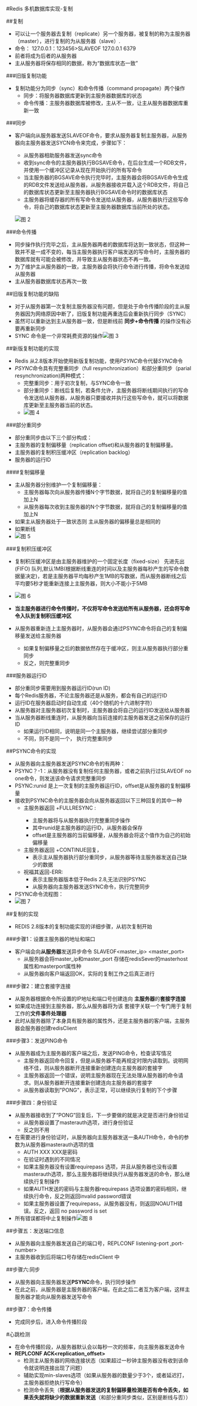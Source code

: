 #Redis 多机数据库实现-复制

##复制
  * 可以让一个服务器去复制（replicate）另一个服务器，被复制的称为主服务器（master），进行复制的为从服务器（slave）.
  * 命令： 127.0.0.1：123456>SLAVEOF 127.0.0.1  6379
  * 前者将成为后者的从服务器
  * 主从服务器将保存相同的数据，称为“数据库状态一致”

###旧版复制功能
* 复制功能分为同步（sync）和命令传播（command propagate）两个操作
  * 同步：将服务器数据库更新到主服务器数据库的状态
  *  命令传播：主服务器数据库被修改，主从不一致，让主从服务器数据库重新一致


###同步
* 客户端向从服务器发送SLAVEOF命令，要求从服务器复制主服务器，从服务器向主服务器发送SYCN命令来完成，步骤如下：
  * 从服务器相助服务器发送sync命令
  * 收到sync命令的主服务器执行BGSAVE命令，在后台生成一个RDB文件，并使用一个缓冲区记录从现在开始执行的所有写命令
  * 当主服务器的BGSAVE命令执行完毕时，主服务器会将BGSAVE命令生成的RDB文件发送给从服务器，从服务器接收并载入这个RDB文件，将自己的数据库状态更新至主服务器执行BGSAVE命令时的数据库状态
  * 主服务器将缓存器的所有写命令发送给从服务器，从服务器执行这些写命令，将自己的数据库状态更新至主服务器数据库当前所处的状态。
 
   ![图 2](../../images/2d5c55363f463fa3120288c5e49e8bc4f737fe8b34a4023c7a6e70e7e523346b.png)  
  

###命令传播
* 同步操作执行完毕之后，主从服务器两者的数据库将达到一致状态，但这种一致并不是一成不变的，每当主服务器执行客户端发送的写命令时，主服务器的数据库就有可能会被修改，并导致主从服务器状态不再一致。
* 为了维护主从服务器的一致，主服务器会将执行命令进行传播，将命令发送给从服务器
* 主从服务器数据库状态再次一致

##旧版复制功能的缺陷
* 对于从服务器第一次复制主服务器没有问题，但是处于命令传播阶段的主从服务器因为网络原因中断了，旧版复制功能再重连后会重新执行同步（SYNC）
* 虽然可以重新达到主从服务器一致，但是断线前  **同步+命令传播**  的操作没有必要再重新同步
* SYNC 命令是一个非常耗费资源的操作![图 3](../../images/bf8f71db29ab399f70e81915e0b8a5ebacc1b990eaf2d7089e45f9c5c411d3e3.png)  


##新版复制功能的实现
* Redis 从2.8版本开始使用新版复制功能，使用*PSYNC*命令代替*SYNC*命令
* *PSYNC*命令具有完整重同步（full resynchronization）和部分重同步（parial resynchronization)两种模式：
  * 完整重同步：用于初次复制，与SYNC命令一致
  * 部分重同步：断线后复制，若条件允许，主服务器将断线期间执行的写命令发送给从服务器，从服务器只要接收并执行这些写命令，就可以将数据库更新至主服务器当前的状态。
  * ![图 4](../../images/390e83d615baa3371c9c1cdb75d8dc1bc44ddffd6b0a003c81abe56e2e6c4a76.png)  


###部分重同步
* 部分重同步由以下三个部分构成：
* 主服务器的复制偏移量（replication offset)和从服务器的复制偏移量。
* 主服务器的复制积压缓冲区（replication backlog）
* 服务器的运行ID

####复制偏移量
* 主从服务器分别维护一个复制偏移量：
  * 主服务器每次向从服务器传播N个字节数据，就将自己的复制偏移量的值加上N
  * 从服务器每次收到主服务器的N个字节数据，就将自己的复制偏移量的值加上N
* 如果主从服务器处于一致状态则 主从服务器的偏移量总是相同的
* 如果断线
* ![图 5](../../images/482cc48389a88d9cd17e18a0e0d84336c0a50f178b77eadefe934ef69d52a7a4.png)  


###复制积压缓冲区
* 复制积压缓冲区是由主服务器维护的一个固定长度（fixed-size） 先进先出(FIFO)  队列,默认1MB(根据断线重连的时间以及主服务器每秒产生的写命令数据量决定)，若是主服务器平均每秒产生1MB的写数据，而从服务器断线之后平均要5秒才能重新连接上主服务器，则大小不能小于5MB
* ![图 6](../../images/9d90d2a40615a439a16a1d15e425919bb0386fba72fe325a15d0f3a80db761b0.png)  

* **当主服务器进行命令传播时，不仅将写命令发送给所有从服务器，还会将写命令入队到复制积压缓冲区**
* 从服务器重新连上主服务器时，从服务器会通过PSYNC命令将自己的复制偏移量发送给主服务器
  * 如果复制偏移量之后的数据依然存在于缓冲区，则主从服务器执行部分重同步
  * 反之，则完整重同步


###服务器运行ID
* 部分重同步需要用到服务器运行ID(run ID)
* 每个Redis服务器，不论主服务器还是从服务，都会有自己的运行ID
* 运行ID在服务器启动时自动生成（40个随机的十六进制字符）
* 从服务器对主服务器初次复制时，主服务器会将自己的运行ID发送给从服务器
* 当从服务器断线重连时，从服务器向当前连接的主服务器发送之前保存的运行ID
  * 如果运行ID相同，说明是同一个主服务器，继续尝试部分重同步
  * 不同，则不是同一个， 执行完整重同步


##PSYNC命令的实现
* 从服务器向主服务器发送PSYNC命令的有两种：
* PSYNC？-1：从服务器没有复制任何主服务器，或者之前执行过SLAVEOF no one命令，则发送该命令请求完整重同步
* PSYNC<runid><offset>:runid 是上一次复制的主服务器运行ID，offset是从服务器的复制偏移量
* 接收到PSYNC命令的主服务器会向从服务器返回以下三种回复的其中一种
  * 主服务器返回 +FULLRESYNC <runid><offset>:
    * 主服务器将与从服务器执行完整重同步操作
    * 其中runid是主服务器的运行ID，从服务器会保存
    * offset是主服务器的当前偏移量，从服务器会将这个值作为自己的初始偏移量
  * 主服务器返回  +CONTINUE回复，
    * 表示主从服务器执行部分重同步，从服务器等待主服务器发送自己缺少的数据
  * 祝福其返回-ERR:
    * 表示主服务器版本低于Redis 2.8,无法识别PSYNC
    * 从服务器向主服务器发送SYNC命令，执行完整同步
* PSYNC命令流程图：
* ![图 7](../../images/2893927049f33b6882aa2383f1b44d5202d4c6b280dcc3deaa05a6704d166091.png)  



##复制的实现
* REDIS 2.8版本的复制功能实现的详细步骤，从初次复制开始

###步骤1：设置主服务器的地址和端口
* 客户端会向**从服务器**发送异步命令  SLAVEOF<master_ip> <master_port>
  * 从服务器会将master_ip和master_port 存储在redisSever的masterhost属性和masterport属性种
  * 从服务器向客户端返回OK，实际的复制工作之后真正进行


###步骤2：建立套接字连接
* 从服务器根据命令所设置的IP地址和端口号创建连向 **主服务器**的**套接字连接**
* 如果成功连接到主服务器，那么从服务器将为该 套接字关联一个专门用于复制工作的**文件事件处理器**
* 此时从服务器除了本身具有服务器的属性外，还是主服务器的客户端，主服务器会服务器创建redisClient


###步骤3：发送PING命令
* 从服务器成为主服务器的客户端之后，发送PING命令，检查读写情况
  * 主服务器返回命令回复，但是从服务器不能再规定时限内读取到。说明网络不佳，则从服务器断开连接重新创建连向主服务器的套接字
  * 主服务器返回一个错误，说明主服务器现在无法处理从服务器的命令请求。则从服务器断开连接重新创建连向主服务器的套接字
  * 从服务器读取到"PONG"，表示正常，可以继续执行复制的下个步骤

###步骤四：身份验证
* 从服务器接收到了“PONG”回复后，下一步要做的就是决定是否进行身份验证
  * 从服务器设置了masterauth选项，进行身份验证
  * 反之则不用
* 在需要进行身份验证时，从服务器向主服务器发送一条AUTH命令，命令的参数为从服务器masterauth选项的值
  * AUTH XXX   XXX是密码
  * 在验证时遇到的不同情况
  * 如果主服务器没有设置requirepass 选项，并且从服务器也没有设置masterauth选项，那么主服务器将继续执行从服务器发送的命令，那么继续执行复制操作
  * 如果AUTH发送的密码与主服务器requirepass 选项设置的密码相同，继续执行命令，反之则返回invalid password错误
  * 如果主服务器设置了requirepass，从服务器没有，则返回NOAUTH错误。反之，返回 no password is set
* 所有错误都将中止复制操作![图 8](../../images/dbebeb077ee52642a5f9ca6699df020769819b295fa98e0b7288cf3b9912e7cb.png)  


##步骤五：发送端口信息
* 从服务器向主服务器发送自己的端口号，REPLCONF listening-port ,port-number>
* 主服务器收到后将端口号存储在redisClient 中


##步骤六:同步
* 从服务器向主服务器发送**PSYNC**命令，执行同步操作
* 在此之前，从服务器是主服务器的客户端，在此之后二者互为客户端，这样主服务器才能向从服务器发送写命令


##步骤7：命令传播
* 完成同步后，进入命令传播阶段



#心跳检测
* 在命令传播阶段，从服务器默认会以每秒一次的频率，向主服务器发送命令
* **REPLCONF ACK<replication_offset>**
  * 检测主从服务器的网络连接状态（如果超过一秒钟主服务器没有收到该命令就说明连接出现了问题）
  * 辅助实现min-slaves选项（如果从服务器的数量少于3个，或者延迟打，主服务器拒绝执行写命令）
  * 检测命令丢失（**根据从服务器发送的复制偏移量检测是否有命令丢失，如果丢失就将缺少的数据重新发送**（和部分重同步类似，区别是断线与否））
  